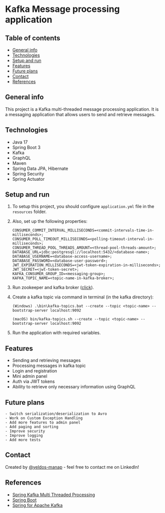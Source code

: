 # Kafka Message processing application

## Table of contents
* [General info](#general-info)
* [Technologies](#technologies)
* [Setup and run](#setup-and-run)
* [Features](#features)
* [Future plans](#future-plans)
* [Contact](#contact)
* [References](#references)

## General info 
This project is a Kafka multi-threaded message processing application. 
It is a messaging application that allows users to send and retrieve messages.

## Technologies
* Java 17
* Spring Boot 3
* Kafka
* GraphQL
* Maven
* Spring Data JPA, Hibernate
* Spring Security
* Spring Actuator

## Setup and run
1. To setup this project, you should configure `application.yml` file in the `resources` folder.

2. Also, set up the following properties:
    ```
    CONSUMER_COMMIT_INTERVAL_MILLISECONDS=<commit-intervals-time-in-milliseconds>;
    CONSUMER_POLL_TIMEOUT_MILLISECONDS=<polling-timeout-interval-in-milliseconds>;
    CONSUMER_THREAD_POOL_THREADS_AMOUNT=<thread-pool-threads-amount>;
    DATABASE_URL=jdbc:postgresql://localhost:5432/<database-name>;
    DATABASE_USERNAME=<database-access-username>;
    DATABASE_PASSWORD=<database-user-password>;
    JWT_EXPIRATION_MILLISECONDS=<jwt-token-expiration-in-milliseconds>;
    JWT_SECRET=<jwt-token-secret>;
    KAFKA_CONSUMER_GROUP_ID=<messaging-group>;
    KAFKA_TOPIC_NAME=<topic-name-in-kafka-broker>;
    ```
3. Run zookeeper and kafka broker ([click](https://kafka.apache.org/quickstart)).
4. Create a kafka topic via command in terminal (in the kafka directory):
    ```
    (Windows) .\bin\kafka-topics.bat --create --topic <topic-name> --bootstrap-server localhost:9092
    
    (macOS) bin/kafka-topics.sh --create --topic <topic-name> --bootstrap-server localhost:9092
    ```
5. Run the application with required variables.

## Features
 - Sending and retrieving messages
 - Processing messages in kafka topic
 - Login and registration
 - Mini admin panel
 - Auth via JWT tokens
 - Ability to retrieve only necessary information using GraphQL

## Future plans
    - Switch serialization/deserialization to Avro
    - Work on Custom Exception Handling
    - Add more features to admin panel
    - Add paging and sorting
    - Improve security
    - Improve logging
    - Add more tests
## Contact
Created by [@yeldos-manap](
https://www.linkedin.com/in/yeldos-manap
) - feel free to contact me on LinkedIn!

## References
* [Spring Kafka Multi Threaded Processing](https://www.confluent.io/blog/kafka-consumer-multi-threaded-messaging/)
* [Spring Boot](https://spring.io/projects/spring-boot)
* [Spring for Apache Kafka](https://docs.spring.io/spring-boot/docs/3.0.10/reference/htmlsingle/#messaging.kafka)